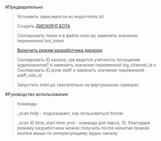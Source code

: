 #Предварительно
 > Устновить зависимости из requirrmnts.txt
 > 
 >Создать [ДИСКОРД БОТА](https://dev-gang.ru/article/kak-sozdat-discord-bota-s-pomosczu-python-uhacexvap5/)
 >
 >Скопировать токен и в файле main.py заменить значение переменной bot_token
 >
 >[Включить режим разработчика дискорд](https://mexn.ru/kak-vklyuchit-i-ispolzovat-rezhim-razrabotchika-v-discord/)
 >
 >Скопировать ID канала, где ведется учётность посещения аудиоканалов? и заменить значение переменной log_channel_id
>s
>Скопировать ID роли staff и заменить значение переменной staff_role_id
>
 > Запустить main.py (желательно на виртуальном сервере)

#Руководство использования
>Команды:
> 
> _scan help - подсказыает, как пользоваться ботом
> 
> _scan ID time_start time_end - команда для парса, ID, благодаря режиму разработчика можно получить после нажатия правой кнопки мыши по интересующему аудио-каналу
